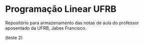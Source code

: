 # Programação Linear UFRB

Repositório para armazenamento das notas de aula do professor aposentado da UFRB, Jabes Francisco.

(teste 2)
